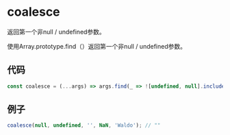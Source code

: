 # coalesce

返回第一个非null / undefined参数。

使用Array.prototype.find（）返回第一个非null / undefined参数。

## 代码

```js
const coalesce = (...args) => args.find(_ => ![undefined, null].includes(_));
```

## 例子

```js
coalesce(null, undefined, '', NaN, 'Waldo'); // ""
```

